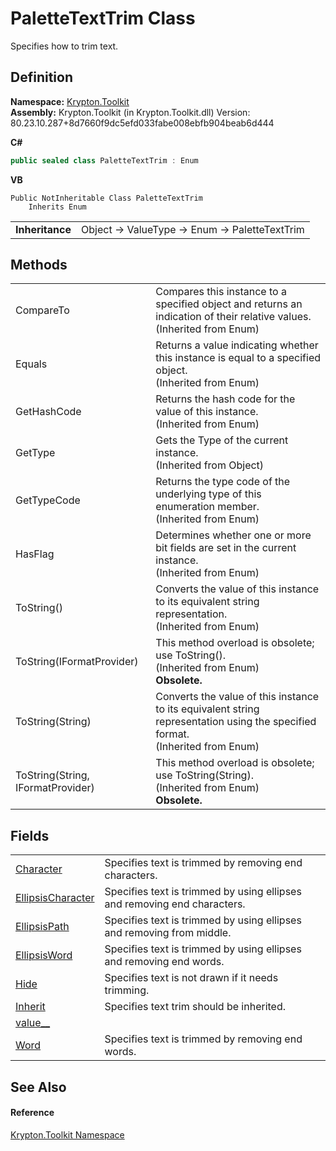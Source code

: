 # PaletteTextTrim Class


Specifies how to trim text.



## Definition
**Namespace:** <a href="79d2eac2-21f4-54ff-7552-b20c33c30600.md">Krypton.Toolkit</a>  
**Assembly:** Krypton.Toolkit (in Krypton.Toolkit.dll) Version: 80.23.10.287+8d7660f9dc5efd033fabe008ebfb904beab6d444

**C#**
``` C#
public sealed class PaletteTextTrim : Enum
```
**VB**
``` VB
Public NotInheritable Class PaletteTextTrim
	Inherits Enum
```

<table><tr><td><strong>Inheritance</strong></td><td>Object  →  ValueType  →  Enum  →  PaletteTextTrim</td></tr>
</table>



## Methods
<table>
<tr>
<td>CompareTo</td>
<td>Compares this instance to a specified object and returns an indication of their relative values.<br />(Inherited from Enum)</td></tr>
<tr>
<td>Equals</td>
<td>Returns a value indicating whether this instance is equal to a specified object.<br />(Inherited from Enum)</td></tr>
<tr>
<td>GetHashCode</td>
<td>Returns the hash code for the value of this instance.<br />(Inherited from Enum)</td></tr>
<tr>
<td>GetType</td>
<td>Gets the Type of the current instance.<br />(Inherited from Object)</td></tr>
<tr>
<td>GetTypeCode</td>
<td>Returns the type code of the underlying type of this enumeration member.<br />(Inherited from Enum)</td></tr>
<tr>
<td>HasFlag</td>
<td>Determines whether one or more bit fields are set in the current instance.<br />(Inherited from Enum)</td></tr>
<tr>
<td>ToString()</td>
<td>Converts the value of this instance to its equivalent string representation.<br />(Inherited from Enum)</td></tr>
<tr>
<td>ToString(IFormatProvider)</td>
<td>This method overload is obsolete; use ToString().<br />(Inherited from Enum)<br /><strong>Obsolete.</strong></td></tr>
<tr>
<td>ToString(String)</td>
<td>Converts the value of this instance to its equivalent string representation using the specified format.<br />(Inherited from Enum)</td></tr>
<tr>
<td>ToString(String, IFormatProvider)</td>
<td>This method overload is obsolete; use ToString(String).<br />(Inherited from Enum)<br /><strong>Obsolete.</strong></td></tr>
</table>

## Fields
<table>
<tr>
<td><a href="5edbab21-1992-6387-319f-05f17eedb9ae.md">Character</a></td>
<td>Specifies text is trimmed by removing end characters.</td></tr>
<tr>
<td><a href="e7ceacf3-60cf-58ed-81c9-739b653ac0aa.md">EllipsisCharacter</a></td>
<td>Specifies text is trimmed by using ellipses and removing end characters.</td></tr>
<tr>
<td><a href="54fa135f-db98-46e2-2664-ec7e63fc4309.md">EllipsisPath</a></td>
<td>Specifies text is trimmed by using ellipses and removing from middle.</td></tr>
<tr>
<td><a href="e926e786-702c-f7ca-6669-1e33e522802a.md">EllipsisWord</a></td>
<td>Specifies text is trimmed by using ellipses and removing end words.</td></tr>
<tr>
<td><a href="ee3f8fca-ccd2-aa90-0c6e-7dc83999f39d.md">Hide</a></td>
<td>Specifies text is not drawn if it needs trimming.</td></tr>
<tr>
<td><a href="95651ee5-2c37-52d2-52ad-abfffcfa23c2.md">Inherit</a></td>
<td>Specifies text trim should be inherited.</td></tr>
<tr>
<td><a href="bedfe273-f098-32f4-c90f-adcb2062f9bd.md">value__</a></td>
<td> </td></tr>
<tr>
<td><a href="9fc56398-de8c-fd1f-9efc-4fa9510c676b.md">Word</a></td>
<td>Specifies text is trimmed by removing end words.</td></tr>
</table>

## See Also


#### Reference
<a href="79d2eac2-21f4-54ff-7552-b20c33c30600.md">Krypton.Toolkit Namespace</a>  
